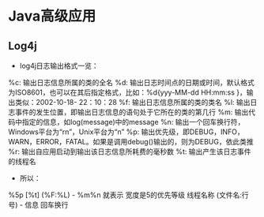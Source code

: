 # Java高级应用



## Log4j



- log4j日志输出格式一览：



%c:  输出日志信息所属的类的全名
%d:  输出日志时间点的日期或时间，默认格式为ISO8601，也可以在其后指定格式，比如：%d{yyy-MM-dd HH:mm:ss }，输出类似：2002-10-18- 22：10：28
%f:  输出日志信息所属的类的类名
%l:  输出日志事件的发生位置，即输出日志信息的语句处于它所在的类的第几行
%m:  输出代码中指定的信息，如log(message)中的message
%n:  输出一个回车换行符，Windows平台为“rn”，Unix平台为“n”
%p:  输出优先级，即DEBUG，INFO，WARN，ERROR，FATAL。如果是调用debug()输出的，则为DEBUG，依此类推
%r:  输出自应用启动到输出该日志信息所耗费的毫秒数
%t:  输出产生该日志事件的线程名



- 所以：

%5p [%t] (%F:%L) - %m%n 就表示
宽度是5的优先等级 线程名称 (文件名:行号) - 信息 回车换行

